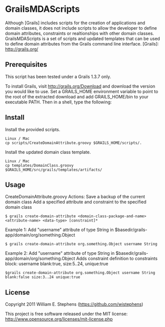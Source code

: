 GrailsMDAScripts
===

Although [Grails] includes scripts for the creation of applications and domain classes, it does not include scripts to allow the developer to define domain attributes, constraints or realtionships with other domain classes. GrailsMDAScripts is a set of scripts and updated templates that can be used to define domain attributes from the Grails command line interface.
[Grails]: http://grails.org/

Prerequisites
---

This script has been tested under a Grails 1.3.7 only.

To install Grails, visit http://grails.org/Download and download the version you would like to use. Set a GRAILS_HOME environment variable to point to the root of the extracted download and add GRAILS_HOME/bin to your executable PATH. Then in a shell, type the following:
	
        
Install
---
Install the provided scripts.

    Linux / Mac
    cp scripts/CreateDomainAttribute.groovy $GRAILS_HOME/scripts/.
    
        
Install the updated domain class template.

    Linux / Mac
    cp templates/DomainClass.groovy $GRAILS_HOME/src/grails/templates/artifacts/
    
Usage
---

CreateDomainAttribute.groovy
Actions:
    Save a backup of the current domain class
    Add a specified attribute and constraint to the specified domain class
    
    $ grails create-domain-attribute <domain-class-package-and-name> <attribute-name> <data-type> [constraint]*

Example 1:
    Add "username" attribute of type String in $basedir/grails-app/domain/org/something.Object

    $ grails create-domain-attribute org.something.Object username String
    
Example 2:
    Add "username" attribute of type String in $basedir/grails-app/domain/org/something.Object
    Adds constraint definition to constraints block:
        username blank:true, size:5..24, unique:true

    $grails create-domain-attribute org.something.Object username String blank:false size:3..24 unique:true
	
License
---
Copyright 2011 William E. Stephens (https://github.com/wistephens)

This project is free software released under the MIT license:
http://www.opensource.org/licenses/mit-license.php 